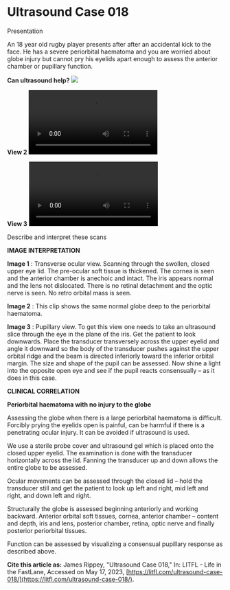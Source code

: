 # Ultrasound Case 018
Presentation


An 18 year old rugby player presents after after an accidental kick to the face. He has a severe periorbital haematoma and you are worried about globe injury but cannot pry his eyelids apart enough to assess the anterior chamber or pupillary function. 



**Can ultrasound help?** 
![](https://litfl.com/wp-content/uploads/2018/12/LITFL-Top-100-Ultrasound-018-01-Ocular-trauma.jpg)

**View 2** 
![](https://litfl.com/wp-content/uploads/2018/12/LITFL-Top-100-Ultrasound-018-02-Ocular-trauma.mp4)

**View 3** 
![](https://litfl.com/wp-content/uploads/2018/12/LITFL-Top-100-Ultrasound-018-03-Ocular-trauma.mp4)

Describe and interpret these scans

**IMAGE INTERPRETATION** 



**Image 1** : Transverse ocular view. Scanning through the swollen, closed upper eye lid. The pre-ocular soft tissue is thickened. The cornea is seen and the anterior chamber is anechoic and intact. The iris appears normal and the lens not dislocated. There is no retinal detachment and the optic nerve is seen. No retro orbital mass is seen. 



**Image 2** : This clip shows the same normal globe deep to the periorbital haematoma. 



**Image 3** : Pupillary view. To get this view one needs to take an ultrasound slice through the eye in the plane of the iris. Get the patient to look downwards. Place the transducer transversely across the upper eyelid and angle it downward so the body of the transducer pushes against the upper orbital ridge and the beam is directed inferiorly toward the inferior orbital margin. The size and shape of the pupil can be assessed. Now shine a light into the opposite open eye and see if the pupil reacts consensually – as it does in this case.


**CLINICAL CORRELATION** 



**Periorbital haematoma with no injury to the globe** 


Assessing the globe when there is a large periorbital haematoma is difficult. Forcibly prying the eyelids open is painful, can be harmful if there is a penetrating ocular injury. It can be avoided if ultrasound is used. 


We use a sterile probe cover and ultrasound gel which is placed onto the closed upper eyelid. The examination is done with the transducer horizontally across the lid. Fanning the transducer up and down allows the entire globe to be assessed. 


Ocular movements can be assessed through the closed lid – hold the transducer still and get the patient to look up left and right, mid left and right, and down left and right. 


Structurally the globe is assessed beginning anteriorly and working backward. Anterior orbital soft tissues, cornea, anterior chamber – content and depth, iris and lens, posterior chamber, retina, optic nerve and finally posterior periorbital tissues. 


Function can be assessed by visualizing a consensual pupillary response as described above.

**Cite this article as:**  James Rippey, "Ultrasound Case 018," In: LITFL - Life in the FastLane, Accessed on May 17, 2023, [https://litfl.com/ultrasound-case-018/](https://litfl.com/ultrasound-case-018/).



